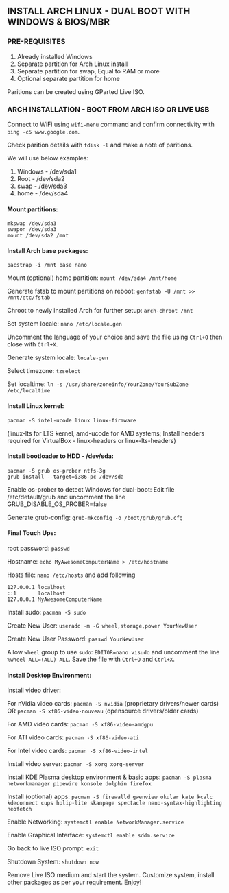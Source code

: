 ## INSTALL ARCH LINUX - DUAL BOOT WITH WINDOWS & BIOS/MBR

### PRE-REQUISITES

1. Already installed Windows
2. Separate partition for Arch Linux install
3. Separate partition for swap, Equal to RAM or more
4. Optional separate partition for home

Paritions can be created using GParted Live ISO.

### ARCH INSTALLATION - BOOT FROM ARCH ISO OR LIVE USB

Connect to WiFi using `wifi-menu` command and confirm connectivity with `ping -c5 www.google.com`.

Check parition details with `fdisk -l` and make a note of paritions.

We will use below examples:
1. Windows - /dev/sda1
2. Root - /dev/sda2
3. swap - /dev/sda3
4. home - /dev/sda4

#### Mount partitions:

```
mkswap /dev/sda3
swapon /dev/sda3
mount /dev/sda2 /mnt
```

#### Install Arch base packages:
`pacstrap -i /mnt base nano`

Mount (optional) home partition: `mount /dev/sda4 /mnt/home`

Generate fstab to mount partitions on reboot: `genfstab -U /mnt >> /mnt/etc/fstab`

Chroot to newly installed Arch for further setup: `arch-chroot /mnt`

Set system locale: `nano /etc/locale.gen`

Uncomment the language of your choice and save the file using `Ctrl+O` then close with `Ctrl+X`.

Generate system locale: `locale-gen`

Select timezone: `tzselect`

Set localtime: `ln -s /usr/share/zoneinfo/YourZone/YourSubZone /etc/localtime`

#### Install Linux kernel:
`pacman -S intel-ucode linux linux-firmware`

(linux-lts for LTS kernel, amd-ucode for AMD systems; Install headers required for VirtualBox - linux-headers or linux-lts-headers)

#### Install bootloader to HDD - /dev/sda:
```
pacman -S grub os-prober ntfs-3g
grub-install --target=i386-pc /dev/sda
```

Enable os-prober to detect Windows for dual-boot: Edit file /etc/default/grub and uncomment the line GRUB_DISABLE_OS_PROBER=false

Generate grub-config: `grub-mkconfig -o /boot/grub/grub.cfg`

#### Final Touch Ups:

root password: `passwd`

Hostname: `echo MyAwesomeComputerName > /etc/hostname`

Hosts file: `nano /etc/hosts` and add following
```
127.0.0.1 localhost
::1       localhost
127.0.0.1 MyAwesomeComputerName
```

Install sudo: `pacman -S sudo`

Create New User: `useradd -m -G wheel,storage,power YourNewUser`

Create New User Password: `passwd YourNewUser`

Allow `wheel` group to use `sudo`: `EDITOR=nano visudo` and uncomment the line `%wheel ALL=(ALL) ALL`. Save the file with `Ctrl+O` and `Ctrl+X`.

#### Install Desktop Environment:

Install video driver:

For nVidia video cards: `pacman -S nvidia` (proprietary drivers/newer cards) OR `pacman -S xf86-video-nouveau` (opensource drivers/older cards)

For AMD video cards: `pacman -S xf86-video-amdgpu`

For ATI video cards: `pacman -S xf86-video-ati`

For Intel video cards: `pacman -S xf86-video-intel`

Install video server: `pacman -S xorg xorg-server`

Install KDE Plasma desktop environment & basic apps: `pacman -S plasma networkmanager pipewire konsole dolphin firefox`

Install (optional) apps: `pacman -S firewalld gwenview okular kate kcalc kdeconnect cups hplip-lite skanpage spectacle nano-syntax-highlighting neofetch`

Enable Networking: `systemctl enable NetworkManager.service`

Enable Graphical Interface: `systemctl enable sddm.service`

Go back to live ISO prompt: `exit`

Shutdown System: `shutdown now`

Remove Live ISO medium and start the system. Customize system, install other packages as per your requirement. Enjoy!
